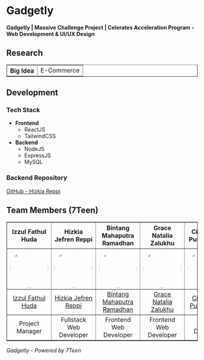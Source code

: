 # Gadgetly

**Gadgetly | Massive Challenge Project | Celerates Acceleration Program - Web Development & UI/UX Design**

## Research

<table border="1" cellpadding="8">
    <tr>
        <th>Big Idea</th>
        <td>E-Commerce</td>
    </tr>
</table>

## Development

### Tech Stack

- **Frontend**
  - ReactJS
  - TailwindCSS
- **Backend**
  - NodeJS
  - ExpressJS
  - MySQL

### Backend Repository

[GitHub - Hizkia Reppi](https://github.com/HizkiaReppi/gadgetly-api)

## Team Members (7Teen)

<table border="1" cellpadding="10" style="text-align:center;">
    <tr>
        <th>Izzul Fathul Huda</th>
        <th>Hizkia Jefren Reppi</th>
        <th>Bintang Mahaputra Ramadhan</th>
        <th>Grace Natalia Zalukhu</th>
        <th>Citra Dewi Puspita Sari</th>
        <th>Nasywa Zafirah Syahrani</th>
    </tr>
    <tr>
        <td>
            <img src="https://avatars.githubusercontent.com/izzulfath" width="100" height="100" style="border-radius:50%" />
        </td>
        <td>
            <img src="https://avatars.githubusercontent.com/hizkiareppi" width="100" height="100" style="border-radius:50%" />
        </td>
        <td>
            <img src="https://avatars.githubusercontent.com/bintanggmr" width="100" height="100" style="border-radius:50%" />
        </td>
        <td>
            <img src="https://avatars.githubusercontent.com/Gracenzl" width="100" height="100" style="border-radius:50%" />
        </td>
        <td>
            <img src="https://avatars.githubusercontent.com/citrasyya" width="100" height="100" style="border-radius:50%" />
        </td>
        <td>
            <img src="https://avatars.githubusercontent.com/nasywazfh" width="100" height="100" style="border-radius:50%" />
        </td>
    </tr>
    <tr>
        <td>
            <a href="https://github.com/izzulfath">Izzul Fathul Huda</a>
        </td>
        <td>
            <a href="https://github.com/hizkiareppi">Hizkia Jefren Reppi</a>
        </td>
        <td>
            <a href="https://github.com/bintanggmr">Bintang Mahaputra Ramadhan</a>
        </td>
        <td>
            <a href="https://github.com/Gracenzl">Grace Natalia Zalukhu</a>
        </td>
        <td>
            <a href="https://github.com/citrasyya">Citra Dewi Puspita Sari</a>
        </td>
        <td>
            <a href="https://github.com/nasywazfh">Nasywa Zafirah Syahrani</a>
        </td>
    </tr>
    <tr>
        <td>Project Manager</td>
        <td>Fullstack Web Developer</td>
        <td>Frontend Web Developer</td>
        <td>Frontend Web Developer</td>
        <td>UI/UX Designer</td>
        <td>UI/UX Designer</td>
    </tr>
</table>

_Gadgetly - Powered by 7Teen_

